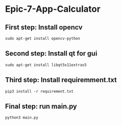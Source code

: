 # Epic-7-App-Calculator

## First step: Install opencv
```
sudo apt-get install opencv-python
```
## Second step: Install qt for gui
```
sudo apt-get install libqt5x11extras5
```
## Third step: Install requiremment.txt
```
pip3 install -r requirement.txt
```
## Final step: run main.py
```
python3 main.py
```
